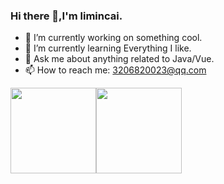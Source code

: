 ### Hi there 👋,I'm limincai.

- 🔭 I’m currently working on something cool.
- 🌱 I’m currently learning Everything I like.
- 💬 Ask me about anything related to Java/Vue.
- 📫 How to reach me: 3206820023@qq.com

<img align="" height="137px" src="https://github-readme-stats.vercel.app/api?username=limincai&hide_title=true&hide_border=true&show_icons=true&include_all_commits=true&line_height=21&bg_color=0,EC6C6C,FFD479,FFFC79,73FA79&theme=graywhite&locale=cn" /><img align="" height="137px" src="https://github-readme-stats.vercel.app/api/top-langs/?username=limincai&hide_title=true&hide_border=true&layout=compact&bg_color=0,73FA79,73FDFF,D783FF&theme=graywhite&locale=cn" />
